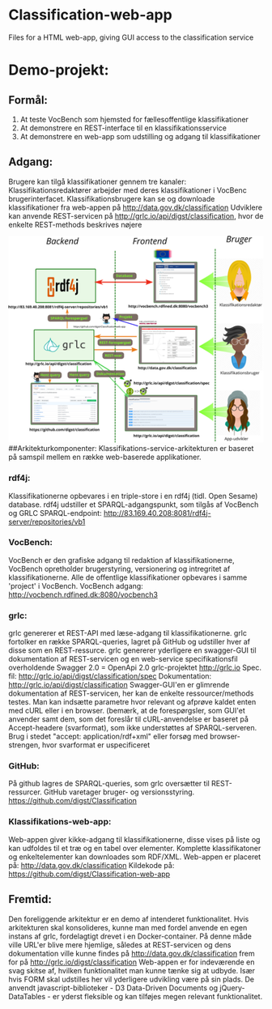 # Classification-web-app

Files for a HTML web-app, giving GUI access to the classification service

# Demo-projekt:
## Formål:
1. At teste VocBench som hjemsted for fællesoffentlige klassifikationer
2. At demonstrere en REST-interface til en klassifikationsservice
3. At demonstrere en web-app som udstilling og adgang til klassifikationer

## Adgang:
Brugere kan tilgå klassifikationer gennem tre kanaler:
Klassifikationsredaktører arbejder med deres klassifikationer i VocBenc brugerinterfacet.
Klassifikationsbrugere kan se og downloade klassifikationer fra web-appen på http://data.gov.dk/classification
Udviklere kan anvende REST-servicen på http://grlc.io/api/digst/classification, hvor de enkelte REST-methods beskrives nøjere

![alt text](https://github.com/digst/Classification-web-app/blob/master/klassifikationsservice.png "Langhårede deltagere foretrækkes")
##Arkitekturkomponenter:
Klassifikations-service-arkitekturen er baseret på samspil mellem en række web-baserede applikationer.

### rdf4j:
Klassifikationerne opbevares i en triple-store i en rdf4j (tidl. Open Sesame) database. rdf4j udstiller et SPARQL-adgangspunkt, som tilgås af VocBench og GRLC
SPARQL-endpoint: http://83.169.40.208:8081/rdf4j-server/repositories/vb1

### VocBench:
VocBench er den grafiske adgang til redaktion af klassifikationerne, VocBench opretholder brugerstyring, versionering og intregritet af klassifikationerne.
Alle de offentlige klassifikationer opbevares i samme 'project' i VocBench.
VocBench adgang: http://vocbench.rdfined.dk:8080/vocbench3

### grlc:
grlc genererer et REST-API med læse-adgang til klassifikationerne. grlc fortolker en række SPARQL-queries, lagret på GitHub og udstiller hver af disse som en REST-ressurce.
grlc genererer yderligere en swagger-GUI til dokumentation af REST-servicen og en web-service specifikationsfil overholdende Swagger 2.0 = OpenApi 2.0
grlc-projektet http://grlc.io
Spec. fil: http://grlc.io/api/digst/classification/spec
Dokumentation: http://grlc.io/api/digst/classification
Swagger-GUI'en er glimrende dokumentation af REST-servicen, her kan de enkelte ressourcer/methods testes. Man kan indsætte parametre hvor relevant og afprøve kaldet enten med cURL eller i en browser. (bemærk, at de forespørgsler, som GUI'et anvender samt dem, som det foreslår til cURL-anvendelse er baseret på Accept-headere (svarformat), som ikke understøttes af SPARQL-serveren. Brug i stedet "accept: application/rdf+xml" eller forsøg med browser-strengen, hvor svarformat er uspecificeret

### GitHub: 
På github lagres de SPARQL-queries, som grlc oversætter til REST-ressurcer.
GitHub varetager bruger- og versionsstyring.
https://github.com/digst/Classification

### Klassifikations-web-app:
Web-appen giver kikke-adgang til klassifikationerne, disse vises på liste og kan udfoldes til et træ og en tabel over elementer. Komplette klassifikatoner og enkeltelementer kan downloades som RDF/XML. 
Web-appen er placeret på: http://data.gov.dk/classification
Kildekode på: https://github.com/digst/Classification-web-app


## Fremtid:
Den foreliggende arkitektur er en demo af intenderet funktionalitet.
Hvis arkitekturen skal konsolideres, kunne man med fordel anvende en egen instans af grlc, fordelagtigt drevet i en Docker-container. På denne måde ville URL'er blive mere hjemlige, således at REST-servicen og dens dokumentation ville kunne findes på http://data.gov.dk/classification frem for på http://grlc.io/digst/classification
Web-appen er for indeværende en svag skitse af, hvilken funktionalitet man kunne tænke sig at udbyde. Især hvis FORM skal udstilles her vil yderligere udvikling være på sin plads. De anvendt javascript-biblioteker - D3 Data-Driven Documents og jQuery-DataTables - er yderst fleksible og kan tilføjes megen relevant funktionalitet.
